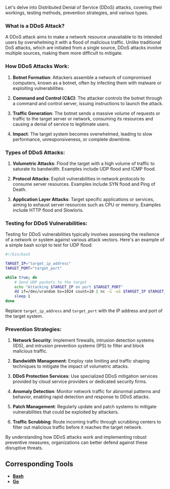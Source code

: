 Let's delve into Distributed Denial of Service (DDoS) attacks, covering their workings, testing methods, prevention strategies, and various types.

### What is a DDoS Attack?

A DDoS attack aims to make a network resource unavailable to its intended users by overwhelming it with a flood of malicious traffic. Unlike traditional DoS attacks, which are initiated from a single source, DDoS attacks involve multiple sources, making them more difficult to mitigate.

### How DDoS Attacks Work:

1. **Botnet Formation**: Attackers assemble a network of compromised computers, known as a botnet, often by infecting them with malware or exploiting vulnerabilities.
  
2. **Command and Control (C&C)**: The attacker controls the botnet through a command and control server, issuing instructions to launch the attack.

3. **Traffic Generation**: The botnet sends a massive volume of requests or traffic to the target server or network, consuming its resources and causing a denial of service to legitimate users.

4. **Impact**: The target system becomes overwhelmed, leading to slow performance, unresponsiveness, or complete downtime.

### Types of DDoS Attacks:

1. **Volumetric Attacks**: Flood the target with a high volume of traffic to saturate its bandwidth. Examples include UDP flood and ICMP flood.

2. **Protocol Attacks**: Exploit vulnerabilities in network protocols to consume server resources. Examples include SYN flood and Ping of Death.

3. **Application Layer Attacks**: Target specific applications or services, aiming to exhaust server resources such as CPU or memory. Examples include HTTP flood and Slowloris.

### Testing for DDoS Vulnerabilities:

Testing for DDoS vulnerabilities typically involves assessing the resilience of a network or system against various attack vectors. Here's an example of a simple bash script to test for UDP flood:

```bash
#!/bin/bash

TARGET_IP="target_ip_address"
TARGET_PORT="target_port"

while true; do
    # Send UDP packets to the target
    echo "Attacking $TARGET_IP on port $TARGET_PORT"
    dd if=/dev/urandom bs=1024 count=10 | nc -u -w1 $TARGET_IP $TARGET_PORT
    sleep 1
done
```

Replace `target_ip_address` and `target_port` with the IP address and port of the target system.

### Prevention Strategies:

1. **Network Security**: Implement firewalls, intrusion detection systems (IDS), and intrusion prevention systems (IPS) to filter and block malicious traffic.

2. **Bandwidth Management**: Employ rate limiting and traffic shaping techniques to mitigate the impact of volumetric attacks.

3. **DDoS Protection Services**: Use specialized DDoS mitigation services provided by cloud service providers or dedicated security firms.

4. **Anomaly Detection**: Monitor network traffic for abnormal patterns and behavior, enabling rapid detection and response to DDoS attacks.

5. **Patch Management**: Regularly update and patch systems to mitigate vulnerabilities that could be exploited by attackers.

6. **Traffic Scrubbing**: Route incoming traffic through scrubbing centers to filter out malicious traffic before it reaches the target network.

By understanding how DDoS attacks work and implementing robust preventive measures, organizations can better defend against these disruptive threats.

## Corresponding Tools

- [**Bash**](https://github.com/saidehossain/Hacking_Tools/blob/main/hacking_with_bash/DDoS.sh)
- [**Go**](https://github.com/saidehossain/Hacking_Tools/blob/main/hacking_with_go/DDoS.go)

